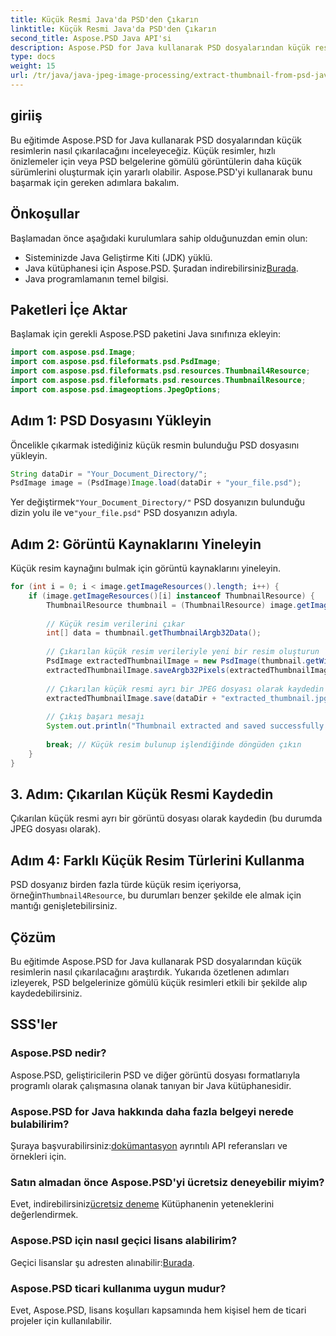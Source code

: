 ```yaml
---
title: Küçük Resmi Java'da PSD'den Çıkarın
linktitle: Küçük Resmi Java'da PSD'den Çıkarın
second_title: Aspose.PSD Java API'si
description: Aspose.PSD for Java kullanarak PSD dosyalarından küçük resimleri nasıl çıkaracağınızı öğrenin. Bu adım adım kılavuz, kurulumdan çıkarılan görüntülerin kaydedilmesine kadar her şeyi kapsar.
type: docs
weight: 15
url: /tr/java/java-jpeg-image-processing/extract-thumbnail-from-psd-java/
---
```

## giriiş
Bu eğitimde Aspose.PSD for Java kullanarak PSD dosyalarından küçük resimlerin nasıl çıkarılacağını inceleyeceğiz. Küçük resimler, hızlı önizlemeler için veya PSD belgelerine gömülü görüntülerin daha küçük sürümlerini oluşturmak için yararlı olabilir. Aspose.PSD'yi kullanarak bunu başarmak için gereken adımlara bakalım.
## Önkoşullar
Başlamadan önce aşağıdaki kurulumlara sahip olduğunuzdan emin olun:
- Sisteminizde Java Geliştirme Kiti (JDK) yüklü.
-  Java kütüphanesi için Aspose.PSD. Şuradan indirebilirsiniz[Burada](https://releases.aspose.com/psd/java/).
- Java programlamanın temel bilgisi.
## Paketleri İçe Aktar
Başlamak için gerekli Aspose.PSD paketini Java sınıfınıza ekleyin:
```java
import com.aspose.psd.Image;
import com.aspose.psd.fileformats.psd.PsdImage;
import com.aspose.psd.fileformats.psd.resources.Thumbnail4Resource;
import com.aspose.psd.fileformats.psd.resources.ThumbnailResource;
import com.aspose.psd.imageoptions.JpegOptions;
```
## Adım 1: PSD Dosyasını Yükleyin
Öncelikle çıkarmak istediğiniz küçük resmin bulunduğu PSD dosyasını yükleyin.
```java
String dataDir = "Your_Document_Directory/";
PsdImage image = (PsdImage)Image.load(dataDir + "your_file.psd");
```
 Yer değiştirmek`"Your_Document_Directory/"` PSD dosyanızın bulunduğu dizin yolu ile ve`"your_file.psd"` PSD dosyanızın adıyla.
## Adım 2: Görüntü Kaynaklarını Yineleyin
Küçük resim kaynağını bulmak için görüntü kaynaklarını yineleyin.
```java
for (int i = 0; i < image.getImageResources().length; i++) {
    if (image.getImageResources()[i] instanceof ThumbnailResource) {
        ThumbnailResource thumbnail = (ThumbnailResource) image.getImageResources()[i];
        
        // Küçük resim verilerini çıkar
        int[] data = thumbnail.getThumbnailArgb32Data();
        
        // Çıkarılan küçük resim verileriyle yeni bir resim oluşturun
        PsdImage extractedThumbnailImage = new PsdImage(thumbnail.getWidth(), thumbnail.getHeight());
        extractedThumbnailImage.saveArgb32Pixels(extractedThumbnailImage.getBounds(), data);
        
        // Çıkarılan küçük resmi ayrı bir JPEG dosyası olarak kaydedin
        extractedThumbnailImage.save(dataDir + "extracted_thumbnail.jpg", new JpegOptions());
        
        // Çıkış başarı mesajı
        System.out.println("Thumbnail extracted and saved successfully.");
        
        break; // Küçük resim bulunup işlendiğinde döngüden çıkın
    }
}
```
## 3. Adım: Çıkarılan Küçük Resmi Kaydedin
Çıkarılan küçük resmi ayrı bir görüntü dosyası olarak kaydedin (bu durumda JPEG dosyası olarak).
## Adım 4: Farklı Küçük Resim Türlerini Kullanma
 PSD dosyanız birden fazla türde küçük resim içeriyorsa, örneğin`Thumbnail4Resource`, bu durumları benzer şekilde ele almak için mantığı genişletebilirsiniz.

## Çözüm
Bu eğitimde Aspose.PSD for Java kullanarak PSD dosyalarından küçük resimlerin nasıl çıkarılacağını araştırdık. Yukarıda özetlenen adımları izleyerek, PSD belgelerinize gömülü küçük resimleri etkili bir şekilde alıp kaydedebilirsiniz.

## SSS'ler
### Aspose.PSD nedir?
Aspose.PSD, geliştiricilerin PSD ve diğer görüntü dosyası formatlarıyla programlı olarak çalışmasına olanak tanıyan bir Java kütüphanesidir.
### Aspose.PSD for Java hakkında daha fazla belgeyi nerede bulabilirim?
 Şuraya başvurabilirsiniz:[dokümantasyon](https://reference.aspose.com/psd/java/) ayrıntılı API referansları ve örnekleri için.
### Satın almadan önce Aspose.PSD'yi ücretsiz deneyebilir miyim?
 Evet, indirebilirsiniz[ücretsiz deneme](https://releases.aspose.com/) Kütüphanenin yeteneklerini değerlendirmek.
### Aspose.PSD için nasıl geçici lisans alabilirim?
 Geçici lisanslar şu adresten alınabilir:[Burada](https://purchase.aspose.com/temporary-license/).
### Aspose.PSD ticari kullanıma uygun mudur?
Evet, Aspose.PSD, lisans koşulları kapsamında hem kişisel hem de ticari projeler için kullanılabilir.